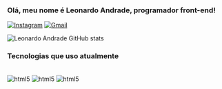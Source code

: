 ### Olá, meu nome é Leonardo Andrade, programador front-end!

[![Instagram](https://img.shields.io/badge/Instagram-E4405F?style=for-the-badge&logo=instagram&logoColor=white)](https://www.instagram.com/_leox.an/)
[![Gmail](https://img.shields.io/badge/Gmail-D14836?style=for-the-badge&logo=gmail&logoColor=white)](leonardoammelo@gmail.com)


![Leonardo Andrade GitHub stats](https://github-readme-stats.vercel.app/api?username=Leonardo-Andrade&show_icons=true&theme=dark) 



### Tecnologias que uso atualmente
<div style="display: inline_block"><br>
    <img align="center" alt="html5" src="https://img.shields.io/badge/HTML5-E34F26?style=for-the-badge&logo=html5&logoColor=white">
     <img align="center" alt="html5" src="https://img.shields.io/badge/CSS3-1572B6?style=for-the-badge&logo=css3&logoColor=white">
     <img align="center" alt="html5" src="https://img.shields.io/badge/JavaScript-F7DF1E?style=for-the-badge&logo=javascript&logoColor=black">
     
</div>

